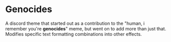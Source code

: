 # Genocides
A discord theme that started out as a contribution to the "human, i remember you're **genocides**" meme, but went on to add more than just that. Modifies specific text formatting combinations into other effects.
